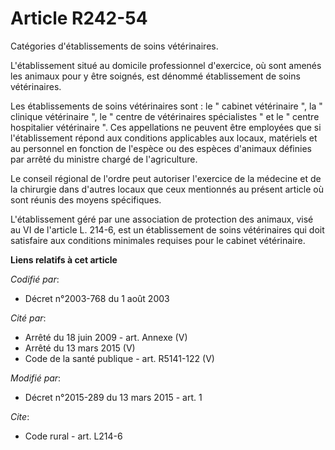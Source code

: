 # Article R242-54

Catégories d'établissements de soins vétérinaires. 

L'établissement situé au domicile professionnel d'exercice, où sont amenés les animaux pour y être soignés, est dénommé
établissement de soins vétérinaires. 

Les établissements de soins vétérinaires sont : le " cabinet vétérinaire ", la " clinique vétérinaire ", le " centre de
vétérinaires spécialistes " et le " centre hospitalier vétérinaire ". Ces appellations ne peuvent être employées que si
l'établissement répond aux conditions applicables aux locaux, matériels et au personnel en fonction de l'espèce ou des
espèces d'animaux définies par arrêté du ministre chargé de l'agriculture. 

Le conseil régional de l'ordre peut autoriser l'exercice de la médecine et de la chirurgie dans d'autres locaux que ceux
mentionnés au présent article où sont réunis des moyens spécifiques. 

L'établissement géré par une association de protection des animaux, visé au VI de l'article L. 214-6, est un établissement de
soins vétérinaires qui doit satisfaire aux conditions minimales requises pour le cabinet vétérinaire.

**Liens relatifs à cet article**

_Codifié par_:

  - Décret n°2003-768 du 1 août 2003

_Cité par_:

  - Arrêté du 18 juin 2009 - art. Annexe (V)
  - Arrêté du 13 mars 2015 (V)
  - Code de la santé publique - art. R5141-122 (V)

_Modifié par_:

  - Décret n°2015-289 du 13 mars 2015 - art. 1

_Cite_:

  - Code rural - art. L214-6

